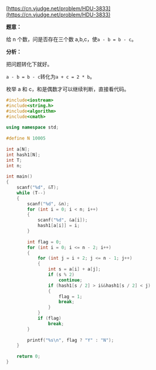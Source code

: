[https://cn.vjudge.net/problem/HDU-3833](https://cn.vjudge.net/problem/HDU-3833)

**题意：**

给 n 个数，问是否存在三个数 a,b,c，使`a - b = b - c`。

**分析：**

把问题转化下就好。

`a - b = b - c`转化为`a + c = 2 * b`。

枚举 a 和 c，和是偶数才可以继续判断，直接看代码。

```c++
#include<iostream>    
#include<string.h>  
#include<algorithm>  
#include<cmath>
 
using namespace std;
 
#define N 10005
 
int a[N];
int hash1[N];
int T;
int n;
 
int main()
{
	scanf("%d", &T);
	while (T--)
	{
		scanf("%d", &n);
		for (int i = 0; i < n; i++)
		{
			scanf("%d", &a[i]);
			hash1[a[i]] = i;
		}
 
		int flag = 0;
		for (int i = 0; i <= n - 2; i++)
		{
			for (int j = i + 2; j <= n - 1; j++)
			{
				int s = a[i] + a[j];
				if (s % 2)
					continue;
				if (hash1[s / 2] > i&&hash1[s / 2] < j)
				{
					flag = 1;
					break;
				}
			}
			if (flag)
				break;
		}
 
		printf("%s\n", flag ? "Y" : "N");
	}
	
	return 0;
}
```
